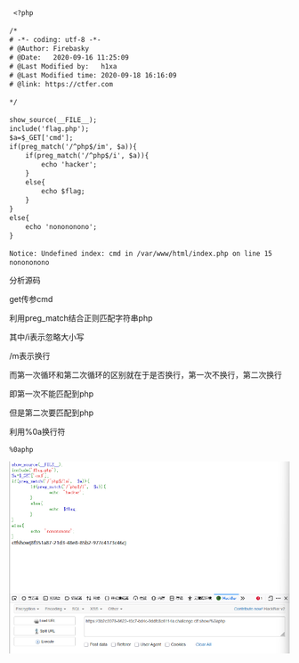 ```
 <?php

/*
# -*- coding: utf-8 -*-
# @Author: Firebasky
# @Date:   2020-09-16 11:25:09
# @Last Modified by:   h1xa
# @Last Modified time: 2020-09-18 16:16:09
# @link: https://ctfer.com

*/

show_source(__FILE__);
include('flag.php');
$a=$_GET['cmd'];
if(preg_match('/^php$/im', $a)){
    if(preg_match('/^php$/i', $a)){
        echo 'hacker';
    }
    else{
        echo $flag;
    }
}
else{
    echo 'nonononono';
}

Notice: Undefined index: cmd in /var/www/html/index.php on line 15
nonononono
```



分析源码

get传参cmd

利用preg_match结合正则匹配字符串php

其中/i表示忽略大小写

/m表示换行

而第一次循环和第二次循环的区别就在于是否换行，第一次不换行，第二次换行



即第一次不能匹配到php

但是第二次要匹配到php



利用%0a换行符



```
%0aphp
```

![image-20250408131937805](./assets/image-20250408131937805.png)